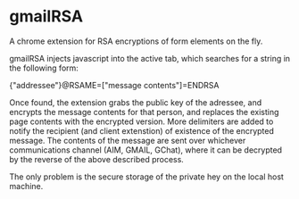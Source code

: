 gmailRSA
========

A chrome extension for RSA encryptions of form elements on the fly.



gmailRSA injects javascript into the active tab, which searches for a string in the following form:

{"addressee"}@RSAME=["message contents"]=ENDRSA

Once found, the extension grabs the public key of the adressee, and encrypts the message contents for that person,
and replaces the existing page contents with the encrypted version. More delimiters are added to notify the recipient
(and client extenstion) of existence of the encrypted message.
The contents of the message are sent over whichever communications channel (AIM, GMAIL, GChat),
where it can be decrypted by the reverse of the above described process.

The only problem is the secure storage of the private hey on the local host machine. 




